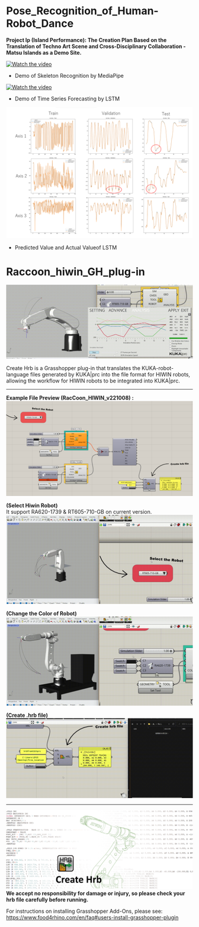 # Pose_Recognition_of_Human-Robot_Dance

**Project Ip (Island Performance): The Creation Plan Based on the Translation of Techno Art Scene and Cross-Disciplinary Collaboration - Matsu Islands as a Demo Site.**

 [![Watch the video](https://img.youtube.com/vi/wLQhuWOznzU/maxresdefault.jpg)](https://youtu.be/wLQhuWOznzU)
 
 * Demo of Skeleton Recognition by MediaPipe
 
 [![Watch the video](https://img.youtube.com/vi/e3KwNWLQLH4/maxresdefault.jpg)](https://youtu.be/e3KwNWLQLH4)

 * Demo of Time Series Forecasting by LSTM

  ![image](LSTM_Predicted_and_Actual_Value.png) 

  * Predicted Value and Actual Valueof LSTM

# Raccoon_hiwin_GH_plug-in

![Create Hrb](/img_file/005.gif "Create Hrb")

Create Hrb is a Grasshopper plug-in that translates the KUKA-robot-language files generated by KUKA|prc into the file format for HIWIN robots, allowing the workflow for HIWIN robots to be integrated into KUKA|prc.

****
**Example File Preview (RacCoon_HIWIN_v221008) :**
![Create Hrb](/img_file/003.png "Create Hrb")

**(Select Hiwin Robot)**  
It support RA620-1739 & RT605-710-GB on current version.
![Create Hrb](/img_file/01.gif "Create Hrb")

**(Change the Color of Robot)**
![Create Hrb](/img_file/02.gif "Create Hrb")

**(Create .hrb file)**
![Create Hrb](/img_file/05.gif "Create Hrb")




****


![Create Hrb](/img_file/inter.png "Create Hrb")
**We accept no responsibility for damage or injury, so please check your hrb file carefully before running.**  

For instructions on installing Grasshopper Add-Ons, please see:
https://www.food4rhino.com/en/faq#users-install-grasshopper-plugin  

